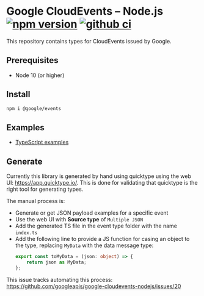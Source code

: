 # Google CloudEvents – Node.js [![npm version](https://badge.fury.io/js/%40google%2Fevents.svg)](https://badge.fury.io/js/%40google%2Fevents) [![github ci](https://github.com/googleapis/google-cloudevents-nodejs/workflows/ci/badge.svg)](https://github.com/googleapis/google-cloudevents-nodejs/actions?query=workflow%3Aci)

This repository contains types for CloudEvents issued by Google.

## Prerequisites

- Node 10 (or higher)

## Install

```sh
npm i @google/events
```

## Examples

- [TypeScript examples](./examples/typescript.ts)

## Generate

Currently this library is generated by hand using quicktype using the web UI: https://app.quicktype.io/.
This is done for validating that quicktype is the right tool for generating types.

The manual process is:

- Generate or get JSON payload examples for a specific event
- Use the web UI with **Source type** of `Multiple JSON`
- Add the generated TS file in the event type folder with the name `index.ts`
- Add the following line to provide a JS function for casing an object to the type, replacing `MyData` with the data message type:
    ```ts
    export const toMyData = (json: object) => {
        return json as MyData;
    };
    ```

This issue tracks automating this process: https://github.com/googleapis/google-cloudevents-nodejs/issues/20
